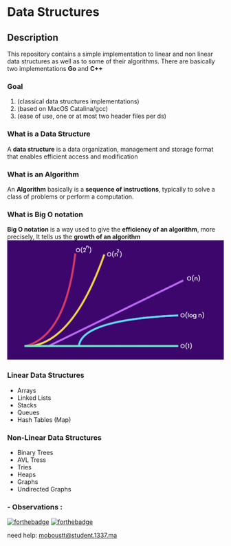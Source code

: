 # Data Structures

## Description

This repository contains a simple implementation to linear and non linear data structures as well as to some of their algorithms.
There are basically two implementations **Go** and **C++**

### Goal

1. (classical data structures implementations)
2. (based on MacOS Catalina/gcc)
3. (ease of use, one or at most two header files per ds)

### What is a Data Structure

A **data structure** is a data organization, management and storage format that enables efficient access and modification   

### What is an Algorithm

An **Algorithm** basically is a **sequence of instructions**, typically to solve a class of problems or perform a computation.    

### What is Big O notation
 **Big O notation** is a way used to give the **efficiency of an algorithm**, more precisely, It tells us the **growth of an algorithm**
![alt text](https://github.com/M0-san/Data__Structures/blob/master/images/Big-O-Notation-Cheat-Sheet.png)

### Linear Data Structures

* Arrays
* Linked Lists
* Stacks
* Queues
* Hash Tables (Map)

### Non-Linear Data Structures

* Binary Trees
* AVL Tress
* Tries
* Heaps
* Graphs
* Undirected Graphs



### - Observations : 

[![forthebadge](https://forthebadge.com/images/badges/made-with-c-plus-plus.svg)](https://forthebadge.com)
[![forthebadge](https://forthebadge.com/images/badges/built-with-love.svg)](https://forthebadge.com)

need help:
moboustt@student.1337.ma
